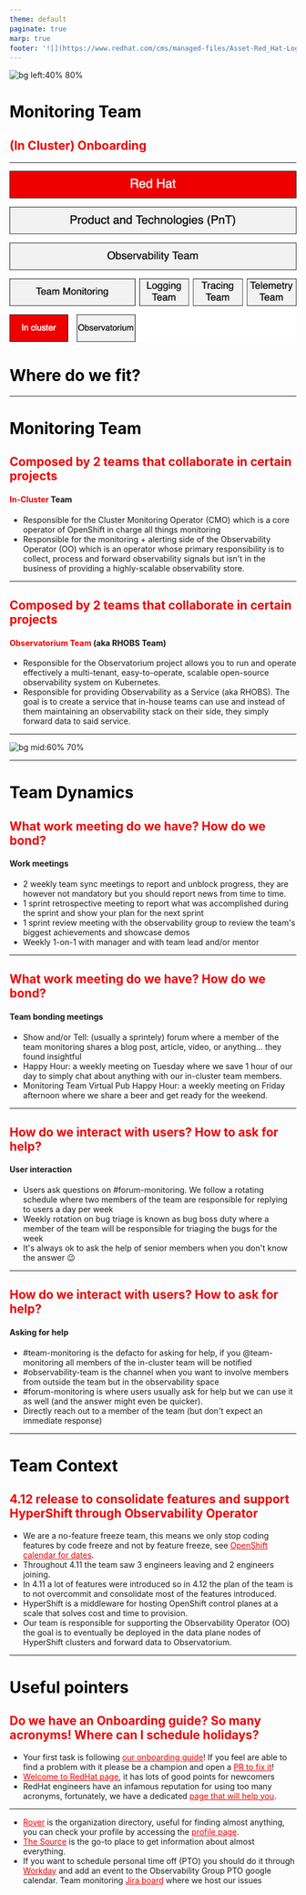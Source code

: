 ```yaml
---
theme: default
paginate: true
marp: true
footer: '![](https://www.redhat.com/cms/managed-files/Asset-Red_Hat-Logo_page-Logo-RGB.svg)'
---
```


<style> 
  h1 {
    color: black;
  }
  h2 {
    color: #EE0000;
  }
  footer {
    position: absolute;
    left: 1050px;
    right: 80px;
    height: 30px;
  }
  a:link {
    color: #EE0000;
  }
</style> 


![bg left:40% 80%](https://www.redhat.com/cms/managed-files/Asset-Red_Hat-Logo_page-Logo-RGB.svg)

# Monitoring Team

## (In Cluster) Onboarding

---

![bg left:60% 80%](assets/org-chart.png)

# Where do we fit?

---

# Monitoring Team

## Composed by 2 teams that collaborate in certain projects

#### <span style="color:#EE0000;">In-Cluster</span> Team
- Responsible for the Cluster Monitoring Operator (CMO) which is a core operator of OpenShift in charge all things monitoring
- Responsible for the monitoring + alerting side of the Observability Operator (OO) which is an operator whose primary responsibility is to collect, process and forward observability signals but isn't in the business of providing a highly-scalable observability store.

---

## Composed by 2 teams that collaborate in certain projects

#### <span style="color:#EE0000;">Observatorium Team</span> (aka RHOBS Team)
- Responsible for the Observatorium project allows you to run and operate effectively a multi-tenant, easy-to-operate, scalable open-source observability system on Kubernetes.
- Responsible for providing Observability as a Service (aka RHOBS). The goal is to create a service that in-house teams can use and instead of them maintaining an observability stack on their side, they simply forward data to said service.

---

![bg mid:60% 70%](assets/team-chart.png)

---

# Team Dynamics

## What work meeting do we have? How do we bond?

#### Work meetings

- 2 weekly team sync meetings to report and unblock progress, they are however not mandatory but you should report news from time to time.
- 1 sprint retrospective meeting to report what was accomplished during the sprint and show your plan for the next sprint
- 1 sprint review meeting with the observability group to review the team's biggest achievements and showcase demos
- Weekly 1-on-1 with manager and with team lead and/or mentor

---

## What work meeting do we have? How do we bond?

#### Team bonding meetings

- Show and/or Tell: (usually a sprintely) forum where a member of the team monitoring shares a blog post, article, video, or anything… they found insightful
- Happy Hour: a weekly meeting on Tuesday where we save 1 hour of our day to simply chat about anything with our in-cluster team members.
- Monitoring Team Virtual Pub Happy Hour: a weekly meeting on Friday afternoon where we share a beer and get ready for the weekend.

---

## How do we interact with users? How to ask for help?

#### User interaction

- Users ask questions on #forum-monitoring. We follow a rotating schedule where two members of the team are responsible for replying to users a day per week
- Weekly rotation on bug triage is known as bug boss duty where a member of the team will be responsible for triaging the bugs for the week
- It's always ok to ask the help of senior members when you don't know the answer 😉

---

## How do we interact with users? How to ask for help?

#### Asking for help

- #team-monitoring is the defacto for asking for help, if you @team-monitoring all members of the in-cluster team will be notified
- #observability-team is the channel when you want to involve members from outside the team but in the observability space
- #forum-monitoring is where users usually ask for help but we can use it as well (and the answer might even be quicker).
- Directly reach out to a member of the team (but don't expect an immediate response)

---

# Team Context

## 4.12 release to consolidate features and support HyperShift through Observability Operator

- We are a no-feature freeze team, this means we only stop coding features by code freeze and not by feature freeze, see [OpenShift calendar for dates](https://docs.google.com/spreadsheets/d/19bRYespPb-AvclkwkoizmJ6NZ54p9iFRn6DGD8Ugv2c/edit?usp=sharing).
- Throughout 4.11 the team saw 3 engineers leaving and 2 engineers joining.
- In 4.11 a lot of features were introduced so in 4.12 the plan of the team is to not overcommit and consolidate most of the features introduced.
- HyperShift is a middleware for hosting OpenShift control planes at a scale that solves cost and time to provision.
- Our team is responsible for supporting the Observability Operator (OO) the goal is to eventually be deployed in the data plane nodes of HyperShift clusters and forward data to Observatorium.

---

# Useful pointers

## Do we have an Onboarding guide? So many acronyms! Where can I schedule holidays?

- Your first task is following [our onboarding guide](https://rhobs-handbook.netlify.app/teams/onboading/)! If you feel are able to find a problem with it please be a champion and open a [PR to fix it](https://github.com/rhobs/handbook)!
- [Welcome to RedHat page](https://source.redhat.com/career/for-new-hires), it has lots of good points for newcomers
- RedHat engineers have an infamous reputation for using too many acronyms, fortunately, we have a dedicated [page that will help you](https://source.redhat.com/groups/public/red-hat-dictionary-or-lexicon).

---

- [Rover](https://rover.redhat.com) is the organization directory, useful for finding almost anything, you can check your profile by accessing the [profile page](https://rover.redhat.com/people/profile).
- [The Source](https://source.redhat.com/) is the go-to place to get information about almost everything.
- If you want to schedule personal time off (PTO) you should do it through [Workday](https://wd5.myworkday.com/redhat/d/home.htmld) and add an event to the Observability Group PTO google calendar. Team monitoring [Jira board](https://issues.redhat.com/secure/RapidBoard.jspa?projectKey=MON&rapidView=5512) where we host our issues
